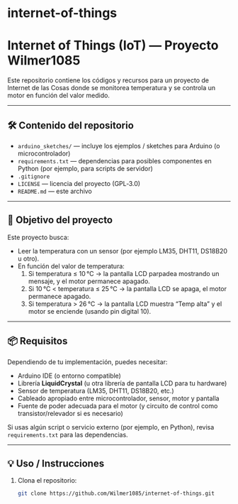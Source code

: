 # internet-of-things
# Internet of Things (IoT) — Proyecto Wilmer1085

Este repositorio contiene los códigos y recursos para un proyecto de Internet de las Cosas donde se monitorea temperatura y se controla un motor en función del valor medido.

---

## 🛠️ Contenido del repositorio

- `arduino_sketches/` — incluye los ejemplos / sketches para Arduino (o microcontrolador)  
- `requirements.txt` — dependencias para posibles componentes en Python (por ejemplo, para scripts de servidor)  
- `.gitignore`  
- `LICENSE` — licencia del proyecto (GPL‑3.0)  
- `README.md` — este archivo  

---

## 🎯 Objetivo del proyecto

Este proyecto busca:

- Leer la temperatura con un sensor (por ejemplo LM35, DHT11, DS18B20 u otro).
- En función del valor de temperatura:
  1. Si temperatura ≤ 10 °C → la pantalla LCD parpadea mostrando un mensaje, y el motor permanece apagado.
  2. Si 10 °C < temperatura ≤ 25 °C → la pantalla LCD se apaga, el motor permanece apagado.
  3. Si temperatura > 26 °C → la pantalla LCD muestra “Temp alta” y el motor se enciende (usando pin digital 10).

---

## 📦 Requisitos

Dependiendo de tu implementación, puedes necesitar:

- Arduino IDE (o entorno compatible)  
- Librería **LiquidCrystal** (u otra librería de pantalla LCD para tu hardware)  
- Sensor de temperatura (LM35, DHT11, DS18B20, etc.)  
- Cableado apropiado entre microcontrolador, sensor, motor y pantalla  
- Fuente de poder adecuada para el motor (y circuito de control como transistor/relevador si es necesario)  

Si usas algún script o servicio externo (por ejemplo, en Python), revisa `requirements.txt` para las dependencias.

---

## 💡 Uso / Instrucciones

1. Clona el repositorio:

   ```bash
   git clone https://github.com/Wilmer1085/internet-of-things.git
